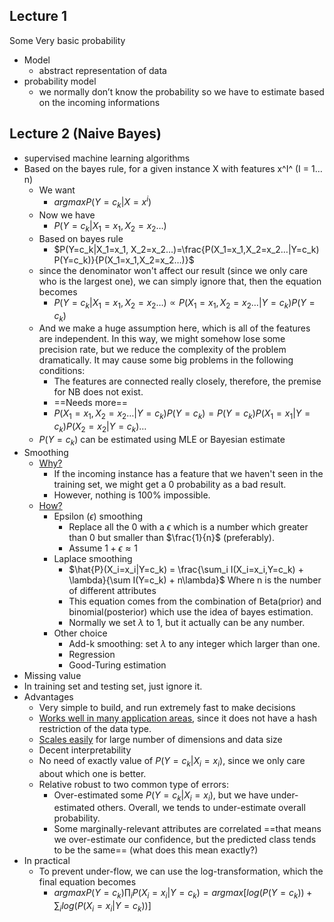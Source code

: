 ## Lecture 1
Some Very basic probability

- Model
  - abstract representation of data
- probability model 
  - we normally don’t know the probability so we have to estimate based on the incoming informations

## Lecture 2 (Naive Bayes)
- supervised machine learning algorithms
- Based on the bayes rule, for a given instance X with features x^I^ (I = 1…n)
  - We want
    -  $argmaxP(Y=c_k|X=x^i)$ 
  - Now we have
    -  $P(Y=c_k|X_1=x_1, X_2=x_2…)$ 
  - Based on bayes rule
    -  $P(Y=c_k|X_1=x_1, X_2=x_2…)=\frac{P(X_1=x_1,X_2=x_2…|Y=c_k) P(Y=c_k)}{P(X_1=x_1,X_2=x_2…)}​$ 
  - since the denominator won't affect our result (since we only care who is the largest one), we can simply ignore that, then the equation becomes
    - $P(Y=c_k|X_1=x_1, X_2=x_2…) \propto P(X_1=x_1,X_2=x_2…|Y=c_k) P(Y=c_k)​$ 
  - And we make a huge assumption here, which is all of the features are independent. In this way, we might somehow lose some precision rate, but we reduce the complexity of the problem dramatically. It may cause some big problems in the following conditions:
    - The features are connected really closely, therefore, the premise for NB does not exist.
    - ==Needs more== 
    - $P(X_1=x_1,X_2=x_2…|Y=c_k) P(Y=c_k) = P(Y=c_k)P(X_1=x_1|Y=c_k)P(X_2=x_2|Y=c_k)…$ 
  - $P(Y=c_k)$ can be estimated using MLE or Bayesian estimate
- Smoothing
  - <u>Why?</u>
    - If the incoming instance has a feature that we haven't seen in the training set, we might get a 0 probability as a bad result.
    - However, nothing is 100% impossible.
  - <u>How?</u> 
    - Epsilon ($\epsilon$) smoothing
      - Replace all the 0 with a $\epsilon$ which is a number which greater than 0 but smaller than $\frac{1}{n}$ (preferably).
      - Assume $1+\epsilon \approx 1$
    - Laplace smoothing
      - $\hat{P}(X_i=x_i|Y=c_k) = \frac{\sum_i I(X_i=x_i,Y=c_k) + \lambda}{\sum I(Y=c_k) + n\lambda}​$ Where n is the number of different attributes
      - This equation comes from the combination of Beta(prior) and binomial(posterior) which use the idea of bayes estimation.
      - Normally we set $\lambda$ to 1, but it actually can be any number.
    - Other choice
      - Add-k smoothing: set $\lambda$ to any integer which larger than one.
      - Regression
      - Good-Turing estimation
-  Missing value
  - In training set and testing set, just ignore it.
- Advantages
  - Very simple to build, and run extremely fast to make decisions
  - <u>Works well in many application areas</u>, since it does not have a hash restriction of the data type.
  - <u>Scales easily</u> for large number of dimensions and data size
  - Decent interpretability
  - No need of exactly value of $P(Y=c_k|X_i=x_i)​$, since we only care about which one is better.
  - Relative robust to two common type of errors:
    - Over-estimated some $P(Y=c_k|X_i=x_i)$, but we have under-estimated others. Overall, we tends to under-estimate overall probability.
    - Some marginally-relevant attributes are correlated ==that means we over-estimate our confidence, but the predicted class tends to be the same== (what does this mean exactly?)
- In practical
  - To prevent under-flow, we can use the log-transformation, which the final equation becomes
    - $argmaxP(Y=c_k)\prod_i P(X_i=x_i|Y=c_k) = argmax[log(P(Y=c_k)) + \sum_ilog(P(X_i=x_i|Y=c_k))]​$

